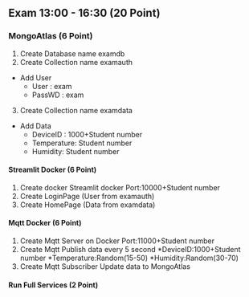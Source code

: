 ## Exam 13:00 - 16:30 (20 Point)
### MongoAtlas                  (6 Point)
1. Create Database name examdb
2. Create Collection name examauth
- Add User
  - User : exam
  - PassWD : exam
3. Create Collection name examdata
- Add Data
  - DeviceID : 1000+Student number
  - Temperature: Student number
  - Humidity: Student number

#### Streamlit Docker           (6 Point)
1. Create docker Streamlit docker Port:10000+Student number
2. Create LoginPage (User from examauth)
3. Create HomePage (Data from examdata)

#### Mqtt Docker                (6 Point)
1. Create Mqtt Server on Docker Port:11000+Student number
2. Create Mqtt Publish data every 5 second
*DeviceID:1000+Student number
*Temperature:Random(15-50)
*Humidity:Random(30-70)
3. Create Mqtt Subscriber Update data to MongoAtlas

#### Run Full Services          (2 Point)